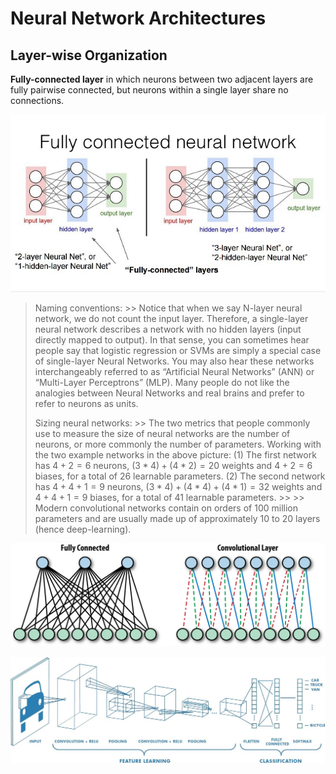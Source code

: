# Neural Network Architectures

## Layer-wise Organization

**Fully-connected layer** in which neurons between two adjacent layers are fully pairwise connected, but neurons within a single layer share no connections.

![Fully Connected Neural Network](https://github.com/AarioAi/Note/blob/master/AI%20%E4%BA%BA%E5%B7%A5%E6%99%BA%E8%83%BD/_asset/CS231n-fully-connected-neural-network.jpg?raw=true)

> Naming conventions:
    >> Notice that when we say N-layer neural network, we do not count the input layer. Therefore, a single-layer neural network describes a network with no hidden layers (input directly mapped to output). In that sense, you can sometimes hear people say that logistic regression or SVMs are simply a special case of single-layer Neural Networks. You may also hear these networks interchangeably referred to as “Artificial Neural Networks” (ANN) or “Multi-Layer Perceptrons” (MLP). Many people do not like the analogies between Neural Networks and real brains and prefer to refer to neurons as units.
>
> Sizing neural networks:
    >> The two metrics that people commonly use to measure the size of neural networks are the number of neurons, or more commonly the number of parameters. Working with the two example networks in the above picture: (1) The first network has $4+2=6$ neurons, $(3*4)+(4*2)=20$ weights and $4+2=6$ biases, for a total of 26 learnable parameters. (2) The second network has $4+4+1=9$ neurons, $(3*4)+(4*4)+(4*1)=32$ weights and $4+4+1=9$ biases, for a total of 41 learnable parameters.
    >>
    >> Modern convolutional networks contain on orders of 100 million parameters and are usually made up of approximately 10 to 20 layers (hence deep-learning).

![Fully Connected Layer v.s. Convolutional Layer](https://github.com/AarioAi/Note/blob/master/AI%20%E4%BA%BA%E5%B7%A5%E6%99%BA%E8%83%BD/_asset/CS231n-fully-connected-vs-convolutional-layers.png?raw=true)

![CNN Layers](https://github.com/AarioAi/Note/blob/master/AI%20%E4%BA%BA%E5%B7%A5%E6%99%BA%E8%83%BD/_asset/CS231n-CNN-layers.jpg?raw=true)


